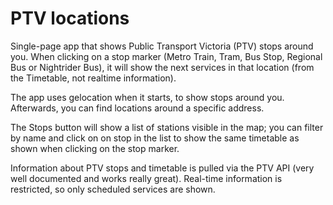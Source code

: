 PTV locations
=============

Single-page app that shows Public Transport Victoria (PTV) stops around you. When clicking on a stop marker (Metro Train, Tram, Bus Stop, Regional Bus or Nightrider Bus), it will show the next services in that location (from the Timetable, not realtime information).

The app uses gelocation when it starts, to show stops around you. Afterwards, you can find locations around a specific address.

The Stops button will show a list of stations visible in the map; you can filter by name and click on on stop in the list to show the same timetable as shown when clicking on the stop marker.

Information about PTV stops and timetable is pulled via the PTV API (very well documented and works really great). Real-time information is restricted, so only scheduled services are shown.
